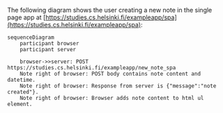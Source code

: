 The following diagram shows the user creating a new note in the single page app at [https://studies.cs.helsinki.fi/exampleapp/spa](https://studies.cs.helsinki.fi/exampleapp/spa):

```mermaid
sequenceDiagram
    participant browser
    participant server

    browser->>server: POST https://studies.cs.helsinki.fi/exampleapp/new_note_spa
    Note right of browser: POST body contains note content and datetime. 
    Note right of browser: Response from server is {"message":"note created"}. 
    Note right of browser: Browser adds note content to html ul element.
```